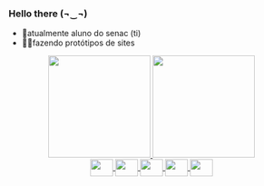 ### Hello there (¬‿¬)

- 🔭atualmente aluno do senac (ti)
- 👷‍♂️fazendo protótipos de sites
<div align="center">
  <a href="https://github.com/IPClima">
  <img height="180em" src="https://github-readme-stats.vercel.app/api?username=IPClima&show_icons=true&theme=dracula&include_all_commits=true&count_private=true"/>
  <img height="180em" src="https://github-readme-stats.vercel.app/api/top-langs/?username=IPClima&layout=compact&langs_count=7&theme=dracula"/>
</div>
<div align="center">
<img  align="center" height="30" width="40" src="https://cdn.jsdelivr.net/gh/devicons/devicon/icons/html5/html5-original.svg" />
<img align="center" height="30" width="40"  src="https://cdn.jsdelivr.net/gh/devicons/devicon/icons/csharp/csharp-original.svg" />
<img align="center" height="30" width="40"  src="https://cdn.jsdelivr.net/gh/devicons/devicon/icons/css3/css3-original.svg" />
<img align="center" height="30" width="40"  src="https://cdn.jsdelivr.net/gh/devicons/devicon/icons/javascript/javascript-original.svg" />
<img align="center" height="30" width="40" src="https://cdn.jsdelivr.net/gh/devicons/devicon/icons/dot-net/dot-net-plain-wordmark.svg" />
</div>

